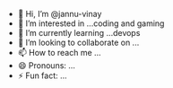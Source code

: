- 👋 Hi, I’m @jannu-vinay
- 👀 I’m interested in ...coding  and gaming
- 🌱 I’m currently learning ...devops
- 💞️ I’m looking to collaborate on ...
- 📫 How to reach me ...
- 😄 Pronouns: ...
- ⚡ Fun fact: ...

<!---
jannu-vinay/jannu-vinay is a ✨ special ✨ repository because its `README.md` (this file) appears on your GitHub profile.
You can click the Preview link to take a look at your changes.
--->
